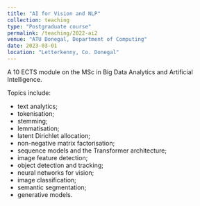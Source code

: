```yaml
---
title: "AI for Vision and NLP"
collection: teaching
type: "Postgraduate course"
permalink: /teaching/2022-ai2
venue: "ATU Donegal, Department of Computing"
date: 2023-03-01
location: "Letterkenny, Co. Donegal"
---
```


A 10 ECTS module on the MSc in Big Data Analytics and Artificial Intelligence. 

Topics include: 
 - text analytics;
 - tokenisation;
 - stemming;
 - lemmatisation;
 - latent Dirichlet allocation;
 - non-negative matrix factorisation;
 - sequence models and the Transformer architecture;
 - image feature detection;
 - object detection and tracking;
 - neural networks for vision;
 - image classification;
 - semantic segmentation;
 - generative models. 
